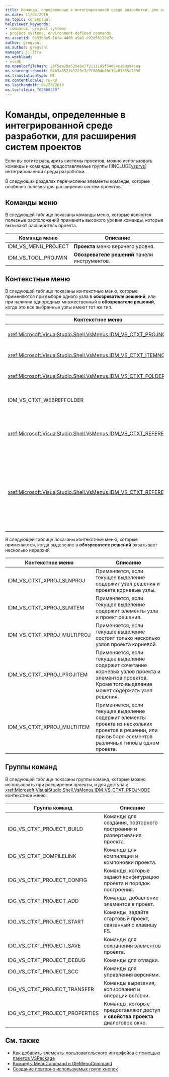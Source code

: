 ```yaml
---
title: Команды, определенные в интегрированной среде разработки, для расширения систем проектов | Документация Майкрософт
ms.date: 11/04/2016
ms.topic: conceptual
helpviewer_keywords:
- commands, project systems
- project systems, environment-defined commands
ms.assetid: 0e33b8e9-16fa-4400-a941-e92d56120e7e
author: gregvanl
ms.author: gregvanl
manager: jillfra
ms.workload:
- vssdk
ms.openlocfilehash: 26f5ee29a52546e7f2111189f54d64c160a94cea
ms.sourcegitcommit: 94b3a052fb1229c7e7f8804b09c1d403385c7630
ms.translationtype: MT
ms.contentlocale: ru-RU
ms.lasthandoff: 04/23/2019
ms.locfileid: "62860350"
---
```

# <a name="ide-defined-commands-for-extending-project-systems"></a>Команды, определенные в интегрированной среде разработки, для расширения систем проектов
Если вы хотите расширить системы проектов, можно использовать команды и команды, предоставляемые группы [!INCLUDE[vsprvs](../../code-quality/includes/vsprvs_md.md)] интегрированной среды разработки.

 В следующих разделах перечислены элементы команды, которые особенно полезны для расширения систем проектов.

## <a name="command-menus"></a>Команды меню
 В следующей таблице показаны команды меню, которые являются полезные расположений применить высокого уровня команды, которые вызывают расширитель проекта.

|Команда меню|Описание|
|------------------|-----------------|
|IDM_VS_MENU_PROJECT|**Проекта** меню верхнего уровня.|
|IDM_VS_TOOL_PROJWIN|**Обозревателе решений** панели инструментов.|

## <a name="shortcut-menus"></a>Контекстные меню
 В следующей таблице показаны контекстные меню, которые применяются при выборе одного узла в **обозревателе решений**, или при наличии однородных множественный в **обозревателе решений**, когда это все выбранные узлы имеют тот же тип.

|Контекстное меню|Описание|
|-------------------|-----------------|
|<xref:Microsoft.VisualStudio.Shell.VsMenus.IDM_VS_CTXT_PROJNODE>|Применяется, если выбран узел проекта.|
|<xref:Microsoft.VisualStudio.Shell.VsMenus.IDM_VS_CTXT_ITEMNODE>|Применяется, когда выбран файл.|
|<xref:Microsoft.VisualStudio.Shell.VsMenus.IDM_VS_CTXT_FOLDERNODE>|Применяется, когда папка выбрана.|
|IDM_VS_CTXT_WEBREFFOLDER|Применяется при выборе папки веб-ссылки.|
|<xref:Microsoft.VisualStudio.Shell.VsMenus.IDM_VS_CTXT_REFERENCEROOT>|Применяется, когда выбран корневой узел ссылок с именем «Ссылки».|
|<xref:Microsoft.VisualStudio.Shell.VsMenus.IDM_VS_CTXT_REFERENCE>|Применяется, когда выбраны узлы ссылок на; к ним относятся, сборка, COM и только ссылки на проект. Не поддерживает веб-ссылки.|

 В следующей таблице показаны контекстные меню, которые применяются, когда выделение в **обозревателе решений** охватывает несколько иерархий

|Контекстное меню|Описание|
|-------------------|-----------------|
|IDM_VS_CTXT_XPROJ_SLNPROJ|Применяется, если текущее выделение содержит узел решения и проекта корневые узлы.|
|IDM_VS_CTXT_XPROJ_SLNITEM|Применяется, если текущее выделение содержит элементы узла и проект решения.|
|IDM_VS_CTXT_XPROJ_MULTIPROJ|Применяется, если текущее выделение состоит только несколько узлов проекта корневой.|
|IDM_VS_CTXT_XPROJ_PROJITEM|Применяется, если текущее выделение содержит сочетание корневых узлов проекта и элементов проектов. Кроме того выделение может содержать узел решения.|
|IDM_VS_CTXT_XPROJ_MULTIITEM|Применяется, если текущее выделение содержит элементы проекта из нескольких проектов в решении, или при выборе элементов различных типов в одном проекте.|

## <a name="command-groups"></a>Группы команд
 В следующей таблице показаны группы команд, которые можно использовать при расширении проекты, и для доступа к <xref:Microsoft.VisualStudio.Shell.VsMenus.IDM_VS_CTXT_PROJNODE> контекстное меню.

|Группа команд|Описание|
|-------------------|-----------------|
|IDG_VS_CTXT_PROJECT_BUILD|Команды для создания, повторного построения и развертывания проекта.|
|IDG_VS_CTXT_COMPILELINK|Команды для компиляции и компоновки проекта.|
|IDG_VS_CTXT_PROJECT_CONFIG|Команды, которые задают конфигурацию проекта и порядок построения.|
|IDG_VS_CTXT_PROJECT_ADD|Команды, добавление элементов в проект.|
|IDG_VS_CTXT_PROJECT_START|Команды, задайте стартовый проект, связанный с клавишу F5.|
|IDG_VS_CTXT_PROJECT_SAVE|Команды для сохранения элементов проекта.|
|IDG_VS_CTXT_PROJECT_DEBUG|Команды для отладки.|
|IDG_VS_CTXT_PROJECT_SCC|Команды для управления версиями.|
|IDG_VS_CTXT_PROJECT_TRANSFER|Команды вырезания, копирования и операции вставки.|
|IDG_VS_CTXT_PROJECT_PROPERTIES|Команды, которые предоставляют доступ к **свойства проекта** диалоговое окно.|

## <a name="see-also"></a>См. также
- [Как добавить элементы пользовательского интерфейса с помощью пакетов VSPackage](../../extensibility/internals/how-vspackages-add-user-interface-elements.md)
- [Команды MenuCommand и OleMenuCommand](../../extensibility/menucommands-vs-olemenucommands.md)
- [Создание повторно используемых групп кнопок](../../extensibility/creating-reusable-groups-of-buttons.md)